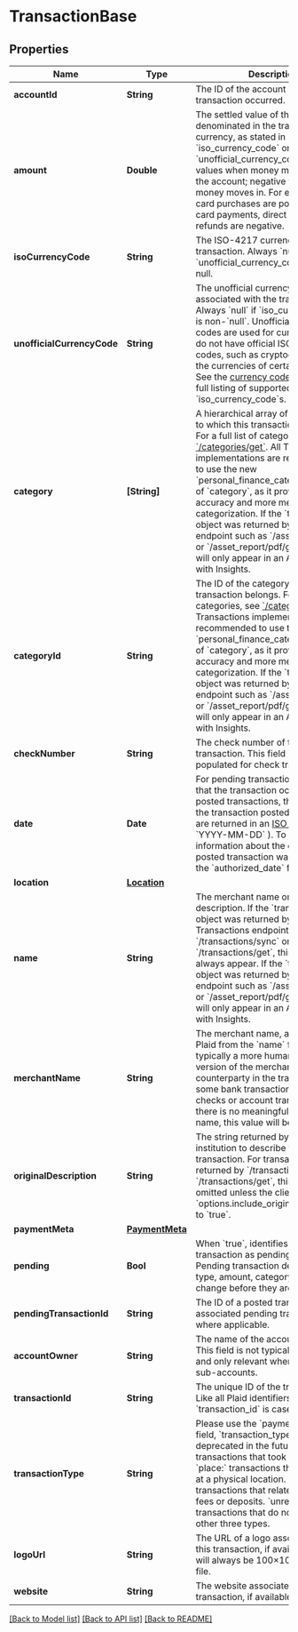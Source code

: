 # TransactionBase

## Properties
Name | Type | Description | Notes
------------ | ------------- | ------------- | -------------
**accountId** | **String** | The ID of the account in which this transaction occurred. | 
**amount** | **Double** | The settled value of the transaction, denominated in the transactions&#39;s currency, as stated in &#x60;iso_currency_code&#x60; or &#x60;unofficial_currency_code&#x60;. Positive values when money moves out of the account; negative values when money moves in. For example, debit card purchases are positive; credit card payments, direct deposits, and refunds are negative. | 
**isoCurrencyCode** | **String** | The ISO-4217 currency code of the transaction. Always &#x60;null&#x60; if &#x60;unofficial_currency_code&#x60; is non-null. | 
**unofficialCurrencyCode** | **String** | The unofficial currency code associated with the transaction. Always &#x60;null&#x60; if &#x60;iso_currency_code&#x60; is non-&#x60;null&#x60;. Unofficial currency codes are used for currencies that do not have official ISO currency codes, such as cryptocurrencies and the currencies of certain countries.  See the [currency code schema](https://plaid.com/docs/api/accounts#currency-code-schema) for a full listing of supported &#x60;iso_currency_code&#x60;s. | 
**category** | **[String]** | A hierarchical array of the categories to which this transaction belongs. For a full list of categories, see [&#x60;/categories/get&#x60;](https://plaid.com/docs/api/products/transactions/#categoriesget).  All Transactions implementations are recommended to use the new &#x60;personal_finance_category&#x60; instead of &#x60;category&#x60;, as it provides greater accuracy and more meaningful categorization.  If the &#x60;transactions&#x60; object was returned by an Assets endpoint such as &#x60;/asset_report/get/&#x60; or &#x60;/asset_report/pdf/get&#x60;, this field will only appear in an Asset Report with Insights. | [optional] 
**categoryId** | **String** | The ID of the category to which this transaction belongs. For a full list of categories, see [&#x60;/categories/get&#x60;](https://plaid.com/docs/api/products/transactions/#categoriesget).  All Transactions implementations are recommended to use the new &#x60;personal_finance_category&#x60; instead of &#x60;category&#x60;, as it provides greater accuracy and more meaningful categorization.  If the &#x60;transactions&#x60; object was returned by an Assets endpoint such as &#x60;/asset_report/get/&#x60; or &#x60;/asset_report/pdf/get&#x60;, this field will only appear in an Asset Report with Insights. | [optional] 
**checkNumber** | **String** | The check number of the transaction. This field is only populated for check transactions. | [optional] 
**date** | **Date** | For pending transactions, the date that the transaction occurred; for posted transactions, the date that the transaction posted. Both dates are returned in an [ISO 8601](https://wikipedia.org/wiki/ISO_8601) format ( &#x60;YYYY-MM-DD&#x60; ). To receive information about the date that a posted transaction was initiated, see the &#x60;authorized_date&#x60; field. | 
**location** | [**Location**](Location.md) |  | [optional] 
**name** | **String** | The merchant name or transaction description.  If the &#x60;transactions&#x60; object was returned by a Transactions endpoint such as &#x60;/transactions/sync&#x60; or &#x60;/transactions/get&#x60;, this field will always appear. If the &#x60;transactions&#x60; object was returned by an Assets endpoint such as &#x60;/asset_report/get/&#x60; or &#x60;/asset_report/pdf/get&#x60;, this field will only appear in an Asset Report with Insights. | [optional] 
**merchantName** | **String** | The merchant name, as enriched by Plaid from the &#x60;name&#x60; field. This is typically a more human-readable version of the merchant counterparty in the transaction. For some bank transactions (such as checks or account transfers) where there is no meaningful merchant name, this value will be &#x60;null&#x60;. | [optional] 
**originalDescription** | **String** | The string returned by the financial institution to describe the transaction. For transactions returned by &#x60;/transactions/sync&#x60; or &#x60;/transactions/get&#x60;, this field will be omitted unless the client has set &#x60;options.include_original_description&#x60; to &#x60;true&#x60;. | [optional] 
**paymentMeta** | [**PaymentMeta**](PaymentMeta.md) |  | [optional] 
**pending** | **Bool** | When &#x60;true&#x60;, identifies the transaction as pending or unsettled. Pending transaction details (name, type, amount, category ID) may change before they are settled. | 
**pendingTransactionId** | **String** | The ID of a posted transaction&#39;s associated pending transaction, where applicable. | [optional] 
**accountOwner** | **String** | The name of the account owner. This field is not typically populated and only relevant when dealing with sub-accounts. | [optional] 
**transactionId** | **String** | The unique ID of the transaction. Like all Plaid identifiers, the &#x60;transaction_id&#x60; is case sensitive. | 
**transactionType** | **String** | Please use the &#x60;payment_channel&#x60; field, &#x60;transaction_type&#x60; will be deprecated in the future.  &#x60;digital:&#x60; transactions that took place online.  &#x60;place:&#x60; transactions that were made at a physical location.  &#x60;special:&#x60; transactions that relate to banks, e.g. fees or deposits.  &#x60;unresolved:&#x60; transactions that do not fit into the other three types.  | [optional] 
**logoUrl** | **String** | The URL of a logo associated with this transaction, if available. The logo will always be 100×100 pixel PNG file. | [optional] 
**website** | **String** | The website associated with this transaction, if available. | [optional] 

[[Back to Model list]](../README.md#documentation-for-models) [[Back to API list]](../README.md#documentation-for-api-endpoints) [[Back to README]](../README.md)


